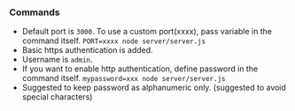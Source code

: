  ### Commands
- Default port is `3000`. To use a custom port(xxxx), pass variable in the command itself.
  `PORT=xxxx node server/server.js`
- Basic https authentication is added.
- Username is `admin`.
- If you want to enable http authentication, define password in the command itself.
 `mypassword=xxx node server/server.js`
- Suggested to keep password as alphanumeric only. (suggested to avoid special characters)